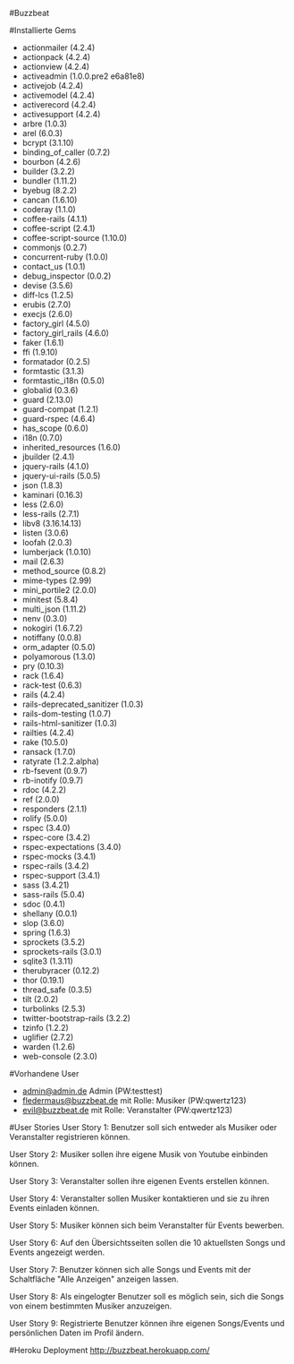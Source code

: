 #Buzzbeat

#Installierte Gems
  * actionmailer (4.2.4)
  * actionpack (4.2.4)
  * actionview (4.2.4)
  * activeadmin (1.0.0.pre2 e6a81e8)
  * activejob (4.2.4)
  * activemodel (4.2.4)
  * activerecord (4.2.4)
  * activesupport (4.2.4)
  * arbre (1.0.3)
  * arel (6.0.3)
  * bcrypt (3.1.10)
  * binding_of_caller (0.7.2)
  * bourbon (4.2.6)
  * builder (3.2.2)
  * bundler (1.11.2)
  * byebug (8.2.2)
  * cancan (1.6.10)
  * coderay (1.1.0)
  * coffee-rails (4.1.1)
  * coffee-script (2.4.1)
  * coffee-script-source (1.10.0)
  * commonjs (0.2.7)
  * concurrent-ruby (1.0.0)
  * contact_us (1.0.1)
  * debug_inspector (0.0.2)
  * devise (3.5.6)
  * diff-lcs (1.2.5)
  * erubis (2.7.0)
  * execjs (2.6.0)
  * factory_girl (4.5.0)
  * factory_girl_rails (4.6.0)
  * faker (1.6.1)
  * ffi (1.9.10)
  * formatador (0.2.5)
  * formtastic (3.1.3)
  * formtastic_i18n (0.5.0)
  * globalid (0.3.6)
  * guard (2.13.0)
  * guard-compat (1.2.1)
  * guard-rspec (4.6.4)
  * has_scope (0.6.0)
  * i18n (0.7.0)
  * inherited_resources (1.6.0)
  * jbuilder (2.4.1)
  * jquery-rails (4.1.0)
  * jquery-ui-rails (5.0.5)
  * json (1.8.3)
  * kaminari (0.16.3)
  * less (2.6.0)
  * less-rails (2.7.1)
  * libv8 (3.16.14.13)
  * listen (3.0.6)
  * loofah (2.0.3)
  * lumberjack (1.0.10)
  * mail (2.6.3)
  * method_source (0.8.2)
  * mime-types (2.99)
  * mini_portile2 (2.0.0)
  * minitest (5.8.4)
  * multi_json (1.11.2)
  * nenv (0.3.0)
  * nokogiri (1.6.7.2)
  * notiffany (0.0.8)
  * orm_adapter (0.5.0)
  * polyamorous (1.3.0)
  * pry (0.10.3)
  * rack (1.6.4)
  * rack-test (0.6.3)
  * rails (4.2.4)
  * rails-deprecated_sanitizer (1.0.3)
  * rails-dom-testing (1.0.7)
  * rails-html-sanitizer (1.0.3)
  * railties (4.2.4)
  * rake (10.5.0)
  * ransack (1.7.0)
  * ratyrate (1.2.2.alpha)
  * rb-fsevent (0.9.7)
  * rb-inotify (0.9.7)
  * rdoc (4.2.2)
  * ref (2.0.0)
  * responders (2.1.1)
  * rolify (5.0.0)
  * rspec (3.4.0)
  * rspec-core (3.4.2)
  * rspec-expectations (3.4.0)
  * rspec-mocks (3.4.1)
  * rspec-rails (3.4.2)
  * rspec-support (3.4.1)
  * sass (3.4.21)
  * sass-rails (5.0.4)
  * sdoc (0.4.1)
  * shellany (0.0.1)
  * slop (3.6.0)
  * spring (1.6.3)
  * sprockets (3.5.2)
  * sprockets-rails (3.0.1)
  * sqlite3 (1.3.11)
  * therubyracer (0.12.2)
  * thor (0.19.1)
  * thread_safe (0.3.5)
  * tilt (2.0.2)
  * turbolinks (2.5.3)
  * twitter-bootstrap-rails (3.2.2)
  * tzinfo (1.2.2)
  * uglifier (2.7.2)
  * warden (1.2.6)
  * web-console (2.3.0)

#Vorhandene User
* admin@admin.de Admin (PW:testtest)
* fledermaus@buzzbeat.de mit Rolle: Musiker (PW:qwertz123)
* evil@buzzbeat.de mit Rolle: Veranstalter (PW:qwertz123)

#User Stories
User Story 1:
Benutzer soll sich entweder als Musiker oder Veranstalter registrieren können.

User Story 2:
Musiker sollen ihre eigene Musik von Youtube einbinden können.

User Story 3:
Veranstalter sollen ihre eigenen Events erstellen können.

User Story 4:
Veranstalter sollen Musiker kontaktieren und sie zu ihren Events einladen können.

User Story 5:
Musiker können sich beim Veranstalter für Events bewerben.

User Story 6:
Auf den Übersichtsseiten sollen die 10 aktuellsten Songs und Events angezeigt werden.

User Story 7:
Benutzer können sich alle Songs und Events mit der Schaltfläche "Alle Anzeigen" anzeigen lassen.

User Story 8:
Als eingelogter Benutzer soll es möglich sein, sich die Songs von einem bestimmten Musiker anzuzeigen.

User Story 9:
Registrierte Benutzer können ihre eigenen Songs/Events und persönlichen Daten im Profil ändern.

#Heroku Deployment
http://buzzbeat.herokuapp.com/
